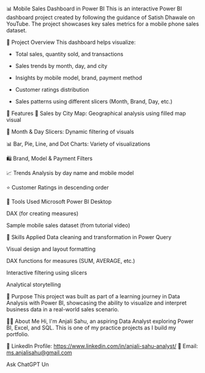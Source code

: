 📊 Mobile Sales Dashboard in Power BI
This is an interactive Power BI dashboard project created by following the guidance of Satish Dhawale on YouTube. The project showcases key sales metrics for a mobile phone sales dataset.


🧩 Project Overview
This dashboard helps visualize:

* Total sales, quantity sold, and transactions

* Sales trends by month, day, and city

* Insights by mobile model, brand, payment method

* Customer ratings distribution

* Sales patterns using different slicers (Month, Brand, Day, etc.)

📁 Features
📍 Sales by City Map: Geographical analysis using filled map visual

📅 Month & Day Slicers: Dynamic filtering of visuals

📊 Bar, Pie, Line, and Dot Charts: Variety of visualizations

🛍️ Brand, Model & Payment Filters

📈 Trends Analysis by day name and mobile model

⭐ Customer Ratings in descending order

🔧 Tools Used
Microsoft Power BI Desktop

DAX (for creating measures)

Sample mobile sales dataset (from tutorial video)

📌 Skills Applied
Data cleaning and transformation in Power Query

Visual design and layout formatting

DAX functions for measures (SUM, AVERAGE, etc.)

Interactive filtering using slicers

Analytical storytelling

🎯 Purpose
This project was built as part of a learning journey in Data Analysis with Power BI, showcasing the ability to visualize and interpret business data in a real-world sales scenario.

🙋‍♀️ About Me
Hi, I'm Anjali Sahu, an aspiring Data Analyst exploring Power BI, Excel, and SQL.
This is one of my practice projects as I build my portfolio.

🔗 LinkedIn Profile: https://www.linkedin.com/in/anjali-sahu-analyst/
📧 Email: ms.anjalisahu@gmail.com









Ask ChatGPT
Un
